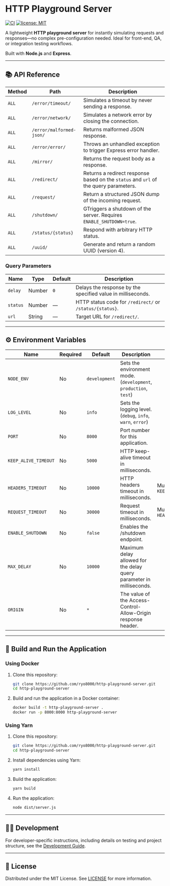 # HTTP Playground Server

[![CI](https://github.com/ryo8000/http-playground-server/actions/workflows/node.js.yml/badge.svg)](https://github.com/ryo8000/http-playground-server/actions/workflows/node.js.yml)
[![license: MIT](https://img.shields.io/badge/license-MIT-blue.svg)](LICENSE)

A lightweight **HTTP playground server** for instantly simulating requests and responses—no complex pre-configuration needed. Ideal for front-end, QA, or integration testing workflows.

Built with **Node.js** and **Express**.

---

## 📚 API Reference

| Method | Path                     | Description                                                                          |
| ------ | ------------------------ | ------------------------------------------------------------------------------------ |
| `ALL`  | `/error/timeout/`        | Simulates a timeout by never sending a response.                                     |
| `ALL`  | `/error/network/`        | Simulates a network error by closing the connection.                                 |
| `ALL`  | `/error/malformed-json/` | Returns malformed JSON response.                                                     |
| `ALL`  | `/error/error/`          | Throws an unhandled exception to trigger Express error handler.                      |
| `ALL`  | `/mirror/`               | Returns the request body as a response.                                              |
| `ALL`  | `/redirect/`             | Returns a redirect response based on the `status` and `url` of the query parameters. |
| `ALL`  | `/request/`              | Return a structured JSON dump of the incoming request.                               |
| `ALL`  | `/shutdown/`             | GTriggers a shutdown of the server. Requires `ENABLE_SHUTDOWN=true`.                 |
| `ALL`  | `/status/{status}`       | Respond with arbitrary HTTP status.                                                  |
| `ALL`  | `/uuid/`                 | Generate and return a random UUID (version 4).                                       |

### Query Parameters

| Name     | Type   | Default | Description                                                 |
| -------- | ------ | ------- | ----------------------------------------------------------- |
| `delay`  | Number | `0`     | Delays the response by the specified value in milliseconds. |
| `status` | Number | —       | HTTP status code for `/redirect/` or `/status/{status}`.    |
| `url`    | String | —       | Target URL for `/redirect/`.                                |

---

## ⚙️ Environment Variables

| Name                 | Required | Default       | Description                                                          | Notes                          |
| -------------------- | -------- | ------------- | -------------------------------------------------------------------- | ------------------------------ |
| `NODE_ENV`           | No       | `development` | Sets the environment mode. (`development`, `production`, `test`)     |                                |
| `LOG_LEVEL`          | No       | `info`        | Sets the logging level. (`debug`, `info`, `warn`, `error`)           |                                |
| `PORT`               | No       | `8000`        | Port number for this application.                                    |                                |
| `KEEP_ALIVE_TIMEOUT` | No       | `5000`        | HTTP keep-alive timeout in milliseconds.                             |                                |
| `HEADERS_TIMEOUT`    | No       | `10000`       | HTTP headers timeout in milliseconds.                                | Must be > `KEEP_ALIVE_TIMEOUT` |
| `REQUEST_TIMEOUT`    | No       | `30000`       | Request timeout in milliseconds.                                     | Must be > `HEADERS_TIMEOUT`    |
| `ENABLE_SHUTDOWN`    | No       | `false`       | Enables the /shutdown endpoint.                                      |                                |
| `MAX_DELAY`          | No       | `10000`       | Maximum delay allowed for the delay query parameter in milliseconds. |                                |
| `ORIGIN`             | No       | `*`           | The value of the Access-Control-Allow-Origin response header.        |                                |

---

## 🚀 Build and Run the Application

### Using Docker

1. Clone this repository:

   ```bash
   git clone https://github.com/ryo8000/http-playground-server.git
   cd http-playground-server
   ```

2. Build and run the application in a Docker container:

   ```bash
   docker build -t http-playground-server .
   docker run -p 8000:8000 http-playground-server
   ```

### Using Yarn

1. Clone this repository:

   ```bash
   git clone https://github.com/ryo8000/http-playground-server.git
   cd http-playground-server
   ```

2. Install dependencies using Yarn:

   ```bash
   yarn install
   ```

3. Build the application:

   ```bash
   yarn build
   ```

4. Run the application:

   ```bash
   node dist/server.js
   ```

---

## 🧑‍💻 Development

For developer-specific instructions, including details on testing and project structure, see the [Development Guide](./docs/DEVELOPMENT_GUIDE.md).

---

## 📜 License

Distributed under the MIT License. See [LICENSE](./LICENSE) for more information.
